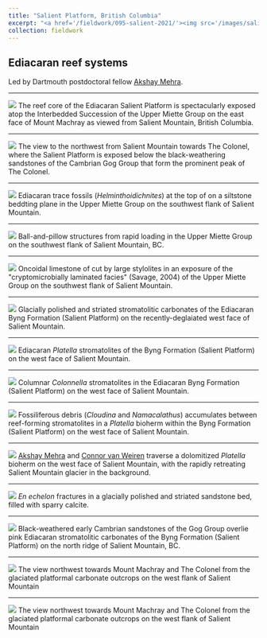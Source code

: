 ```yaml
---
title: "Salient Platform, British Columbia"
excerpt: "<a href='/fieldwork/095-salient-2021/'><img src='/images/salient/ByngPlatellaLong.jpg'></a>Ediacaran <i>Platella</i> stromatolites exposed in outcrop of the Byng Formation on the recently-glaciated west face of Salient Mountain, British Columbia."
collection: fieldwork
---
```

Ediacaran reef systems
---

Led by Dartmouth postdoctoral fellow [Akshay Mehra](https://www.akshaymehra.com/).

---

<a href='/images/salient/MtMachray.jpg'><img src='/images/salient/MtMachray.jpg'></a>
The reef core of the Ediacaran Salient Platform is spectacularly exposed atop the Interbedded Succession of the Upper Miette Group on the east face of Mount Machray as viewed from Salient Mountain, British Columbia.

---

<a href='/images/salient/TheColonel.jpg'><img src='/images/salient/TheColonel.jpg'></a>
The view to the northwest from Salient Mountain towards The Colonel, where the Salient Platform is exposed below the black-weathering sandstones of the Cambrian Gog Group that form the prominent peak of The Colonel.

---

<a href='/images/salient/MietteHelminthoidichnites.jpg'><img src='/images/salient/MietteHelminthoidichnites.jpg'></a>
Ediacaran trace fossils (<i>Helminthoidichnites</i>) at the top of on a siltstone beddting plane in the Upper Miette Group on the southwest flank of Salient Mountain.

---  

<a href='/images/salient/MietteBallAndPillow.jpg'><img src='/images/salient/MietteBallAndPillow.jpg'></a>
Ball-and-pillow structures from rapid loading in the Upper Miette Group on the southwest flank of Salient Mountain, BC.

---

<a href='/images/salient/MietteOncoids.jpg'><img src='/images/salient/MietteOncoids.jpg'></a>
Oncoidal limestone of cut by large stylolites in an exposure of the "cryptomicrobially laminated facies" (Savage, 2004) of the Upper Miette Group on the southwest flank of Salient Mountain.

---

<a href='/images/salient/SalientGlaciatedStroms.jpg'><img src='/images/salient/SalientGlaciatedStroms.jpg'></a>
Glacially polished and striated stromatolitic carbonates of the Ediacaran Byng Formation (Salient Platform) on the recently-deglaiated west face of Salient Mountain.

---

<a href='/images/salient/ByngPlatella.jpg'><img src='/images/salient/ByngPlatella.jpg'></a>
Ediacaran <i>Platella</i> stromatolites of the Byng Formation (Salient Platform) on the west face of Salient Mountain.

---

<a href='/images/salient/ByngDolomitization.jpg'><img src='/images/salient/ByngDolomitization.jpg'></a>
Columnar <i>Colonnella</i> stromatolites in the Ediacaran Byng Formation (Salient Platform) on the west face of Salient Mountain.

---

<a href='/images/salient/ByngCloudina.jpg'><img src='/images/salient/ByngCloudina.jpg'></a>
Fossiliferous debris (<i>Cloudina</i> and <i>Namacalathus</i>) accumulates between reef-forming stromatolites in a <i>Platella</i> bioherm within the Byng Formation (Salient Platform) on the west face of Salient Mountain.

---

<a href='/images/salient/SalientGlacier.jpg'><img src='/images/salient/SalientGlacier.jpg'></a>
[Akshay Mehra](https://www.akshaymehra.com/) and [Connor van Weiren](https://connorvanwieren.com) traverse a dolomitized <i>Platella</i> bioherm on the west face of Salient Mountain, with the rapidly retreating Salient Mountain glacier in the background.

---

<a href='/images/salient/EnEchelon.jpg'><img src='/images/salient/EnEchelon.jpg'></a>
<i>En echelon</i> fractures in a glacially polished and striated sandstone bed, filled with sparry calcite.

---

<a href='/images/salient/SalientNorthRidge.jpg'><img src='/images/salient/SalientNorthRidge.jpg'></a>
Black-weathered early Cambrian sandstones of the Gog Group overlie pink Ediacaran stromatolitic carbonates of the Byng Formation (Salient Platform) on the north ridge of Salient Mountain, BC.

---

<a href='/images/salient/NorthwestFromSalient.jpg'><img src='/images/salient/NorthwestFromSalient.jpg'></a>
The view northwest towards Mount Machray and The Colonel from the glaciated platformal carbonate outcrops on the west flank of Salient Mountain

---

<a href='/images/salient/NorthwestFromSalient.jpg'><img src='/images/salient/NorthwestFromSalient.jpg'></a>
The view northwest towards Mount Machray and The Colonel from the glaciated platformal carbonate outcrops on the west flank of Salient Mountain
